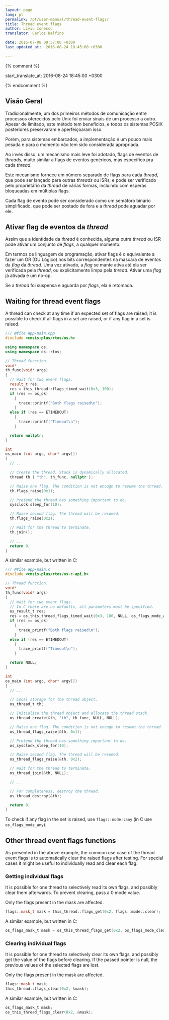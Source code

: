 ```yaml
---
layout: page
lang: pt
permalink: /pt/user-manual/thread-event-flags/
title: Thread event flags
author: Liviu Ionescu
translator: Carlos Delfino

date: 2016-07-08 09:37:00 +0300
last_updated_at:  2016-08-24 18:45:00 +0300

---
```

{% comment %}

start_translate_at:  2016-08-24 18:45:00 +0300

{% endcomment %}


## Visão Geral

Tradicionalmente, um dos primeiros métodos de comunicação entre processos oferecidos pelo Unix foi enviar sinais de um processo a outro. Apesar de limitado, este método tem beneficios, e todos os sistemas POSIX posteriores preservaram e aperfeiçoaram isso.

Porém, para sistemas embarcados, a implementação é um pouco mais pesada e para o momento não tem sido considerada apropriada.

Ao invés disso, um mecanismo mais leve foi adotado, flags de eventos de _threads_, muito similar a flags de eventos genéricos, mas especifico pra cada _thread_.

Este mecanismo fornece um número separado de flags para cada _thread_, que pode ser lançado para outras _threads_ ou ISRs, e pode ser verificado pelo proprietário da _thread_ de várias formas, incluindo com esperas bloqueadas em múltiplas flags.

Cada flag de evento pode ser considerado como um semáforo binário simplificado, que pode ser postado de fora e a _thread_ pode aguadar por ele.

## Ativar flag de eventos da _thread_

Assim que a identidade da _thread_ é conhecida, alguma outra _thread_ ou ISR pode ativar um conjunto de _flags_, a qualquer momento.

Em termos de linguagem de programação, ativar flags é o equivalente a fazer um OR (OU Lógico) nos bits correspondentes na mascara de eventos da _flag_ da _thread_. Uma vez ativado, a _flag_ se mante ativa até ela ser verificada pela _thread_, ou explicitamente limpa pela _thread_. Ativar uma _flag_ já ativada é um no-op.

Se a _thread_ foi suspensa e aguarda por _flags_, ela é retomada.

## Waiting for thread event flags

A thread can check at any time if an expected set of flags are raised; it is possible to check if all flags in a set are raised, or if any flag in a set is raised.

``` c++
/// @file app-main.cpp
#include <cmsis-plus/rtos/os.h>

using namespace os;
using namespace os::rtos;

// Thread function.
void*
th_func(void* args)
{
  // Wait for two event flags.
  result_t res;
  res = this_thread::flags_timed_wait(0x3, 100);
  if (res == os_ok)
    {
      trace::printf("Both flags raised\n");
    }
  else if (res == ETIMEDOUT)
    {
      trace::printf("Timeout\n");
    }

  return nullptr;
}

int
os_main (int argc, char* argv[])
{
  // ...

  // Create the thread. Stack is dynamically allocated.
  thread th { "th", th_func, nullptr };

  // Raise one flag. The condition is not enough to resume the thread.
  th.flags_raise(0x1);

  // Pretend the thread has something important to do.
  sysclock.sleep_for(10);

  // Raise second flag. The thread will be resumed.
  th.flags_raise(0x2);

  // Wait for the thread to terminate.
  th.join();

  // ...
  return 0;
}
```

A similar example, but written in C:

``` c
/// @file app-main.c
#include <cmsis-plus/rtos/os-c-api.h>

// Thread function.
void*
th_func(void* args)
{
  // Wait for two event flags.
  // In C there are no defaults, all parameters must be specified.
  os_result_t res;
  res = os_this_thread_flags_timed_wait(0x3, 100, NULL, os_flags_mode_all | os_flags_mode_clear);
  if (res == os_ok)
    {
      trace_printf("Both flags raised\n");
    }
  else if (res == ETIMEDOUT)
    {
      trace_printf("Timeout\n");
    }

  return NULL;
}

int
os_main (int argc, char* argv[])
{
  // ...

  // Local storage for the thread object.
  os_thread_t th;

  // Initialise the thread object and allocate the thread stack.
  os_thread_create(&th, "th", th_func, NULL, NULL);

  // Raise one flag. The condition is not enough to resume the thread.
  os_thread_flags_raise(&th, 0x1);

  // Pretend the thread has something important to do.
  os_sysclock_sleep_for(10);

  // Raise second flag. The thread will be resumed.
  os_thread_flags_raise(&th, 0x2);

  // Wait for the thread to terminate.
  os_thread_join(&th, NULL);

  // ...

  // For completeness, destroy the thread.
  os_thread_destroy(&th);

  return 0;
}
```

To check if any flag in the set is raised, use `flags::mode::any` (in C use `os_flags_mode_any`).

## Other thread event flags functions

As presented in the above example, the common use case of the thread event flags is to automatically clear the raised flags after testing. For special cases it might be useful to individually read and clear each flag.

### Getting individual flags

It is possible for one thread to selectively read its own flags, and possibly clear them afterwards. To prevent clearing, pass a 0 mode value.

Only the flags present in the mask are affected.

``` c++
flags::mask_t mask = this_thread::flags_get(0x2, flags::mode::clear);
```

A similar example, but written in C:

``` c
os_flags_mask_t mask = os_this_thread_flags_get(0x2, os_flags_mode_clear);
```

### Clearing individual flags

It is possible for one thread to selectively clear its own flags, and possibly get the value of the flags before clearing. If the passed pointer is null, the previous values of the selected flags are
lost.

Only the flags present in the mask are affected.

``` c++
flags::mask_t mask;
this_thread::flags_clear(0x2, &mask);
```

A similar example, but written in C:

``` c
os_flags_mask_t mask;
os_this_thread_flags_clear(0x2, &mask);
```
